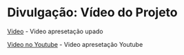 # Divulgação: Vídeo do Projeto

[Video](/Divulgacao/Video/ApresentacaoTI4.mp4) - Video apresetação upado

[Video no Youtube](https://youtu.be/fW2hQt6PCeU) - Video apresetação Youtube

